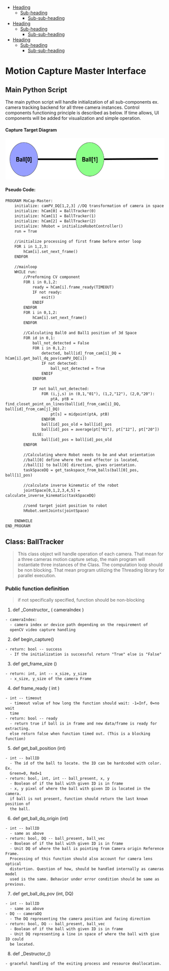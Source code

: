 - [Heading](#heading)
  * [Sub-heading](#sub-heading)
    + [Sub-sub-heading](#sub-sub-heading)
- [Heading](#heading-1)
  * [Sub-heading](#sub-heading-1)
    + [Sub-sub-heading](#sub-sub-heading-1)
- [Heading](#heading-2)
  * [Sub-heading](#sub-heading-2)
    + [Sub-sub-heading](#sub-sub-heading-2)

# Motion Capture Master Interface

<!-- toc -->

## Main Python Script

The main python script will handle initialization of all sub-components ex. camera tracking backend for all three camera instances. Control components functioning principle is described as below. If time allows, UI components will be added for visualization and simple operation.

#### Capture Target Diagram
<img src="./Images/Capture_Target_Diagram.png" width="600" height="130">

#### Pseudo Code:  
    PROGRAM MoCap-Master:
        initialize: camPV_DQ[1,2,3] //DQ transformation of camera in space
        initialize: hCam[0] = BallTracker(0)
        initialize: hCam[1] = BallTracker(1)
        initialize: hCam[2] = BallTracker(2)
        initialize: hRobot = initializeRobotController()
        run = True

        //initialize processing of first frame before enter loop
        FOR i in 1,2,3:
            hCam[i].set_next_frame()
        ENDFOR

        //mainloop
        WHILE run:
            //Preforming CV component
            FOR i in 0,1,2:
                ready = hCam[i].frame_ready(TIMEOUT)
                IF not ready:
                    exit()
                ENDIF
            ENDFOR
            FOR i in 0,1,2:
                hCam[i].set_next_frame()
            ENDFOR

            //Calculating Ball0 and Ball1 position of 3d Space
            FOR id in 0,1:
                ball_not_detected = False
                FOR i in 0,1,2:
                    detected, ball[id]_from_cam[i]_DQ = hCam[i].get_ball_dq_pov(camPV_DQ[i])
                    IF not detected:
                        ball_not_detected = True
                    ENDIF
                ENDFOR

                IF not ball_not_detected:
                    FOR (i,j,s) in (0,1,"01"), (1,2,"12"), (2,0,"20"):
                        ptA, ptB = find_closet_point_on_lines(ball[id]_from_cam[i]_DQ, ball[id]_from_cam[j]_DQ)
                        pt[s] = midpoint(ptA, ptB)
                    ENDFOR
                    ball[id]_pos_old = ball[id]_pos
                    ball[id]_pos = average(pt["01"], pt["12"], pt["20"])
                ELSE:
                    ball[id]_pos = ball[id]_pos_old
            ENDFOR

            //Calculating where Robot needs to be and what orientation
            //ball[0] define where the end effector is located,
            //ball[1] to ball[0] direction, gives orientation.
            taskSpaceDQ = get_taskspace_from_balls(ball[0]_pos, ball[1]_pos)

            //calculate inverse kinematic of the robot
            jointSpace[0,1,2,3,4,5] = calculate_inverse_kinematic(taskSpaceDQ)

            //send target joint position to robot
            hRobot.sentJoints(jointSpace)

        ENDWHILE
    END_PROGRAM


## Class: BallTracker

> This class object will handle operation of each camera. That mean for a three
 cameras motion capture setup, the main program will instantiate three instances
 of the Class. The computation loop should be non blocking. That mean program utilizing the Threading
 library for parallel execution.

### Public function definition
> if not specifically specified, function should be non-blocking

  1. def \_Constructor_ ( cameraIndex )

    - cameraIndex:
      - camera index or device path depending on the requirement of
      openCV video capture handling

  2. def begin_capture()

    - return: bool -- success
      - If the initialization is successful return "True" else is "False"  

  3. def get_frame_size ()

    - return: int, int -- x_size, y_size
      - x_size, y_size of the camera Frame

  4. def frame_ready ( int )

    - int -- timeout
      - timeout value of how long the function should wait: -1=Inf, 0=no wait
      time
    - return: bool -- ready
      - return true if ball is in frame and new data/frame is ready for extracting.
      else return false when function timed out. (This is a blocking function)

  5. def get_ball_position (int)

    - int -- ballID
      - The id of the ball to locate. the ID can be hardcoded with color. Ex.
      Green=0, Red=1
    - return: bool, int, int -- ball_present, x, y
      - Boolean of if the ball with given ID is in frame
      - x, y pixel of where the ball with given ID is located in the camera.
      if ball is not present, function should return the last known position of
      the ball.

  6. def get_ball_dq_origin (int)

    - int -- ballID
      - same as above
    - return: bool, DQ -- ball_present, ball_vec
      - Boolean of if the ball with given ID is in frame
      - Unit DQ of where the ball is pointing from Camera origin Reference Frame.
      Processing of this function should also account for camera lens optical
      distortion. Question of how, should be handled internally as cameras model
      used is the same. Behavior under error condition should be same as previous.   

  7. def get_ball_dq_pov (int, DQ)

    - int -- ballID
      - same as above
    - DQ -- cameraDQ
      - The DQ representing the camera position and facing direction
    - return: bool, DQ -- ball_present, ball_vec
      - Boolean of if the ball with given ID is in frame
      - Unit DQ representing a line in space of where the ball with give ID could
      be located.

  8. def \_Destructor_()

    - graceful handling of the exiting process and resource deallocation.
